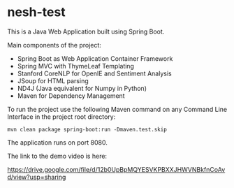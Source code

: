 # nesh-test

This is a Java Web Application built using Spring Boot.

Main components of the project:
* Spring Boot as Web Application Container Framework
* Spring MVC with ThymeLeaf Templating
* Stanford CoreNLP for OpenIE and Sentiment Analysis
* JSoup for HTML parsing
* ND4J (Java equivalent for Numpy in Python)
* Maven for Dependency Management

To run the project use the following Maven command on any Command Line Interface in the project root directory:

`mvn clean package spring-boot:run -Dmaven.test.skip`

The application runs on port 8080.

The link to the demo video is here:

https://drive.google.com/file/d/12b0UpBpMQYESVKPBXXJHWVNBkfnCoAvd/view?usp=sharing
